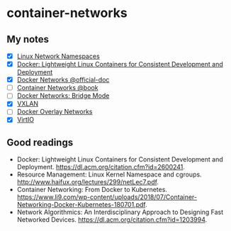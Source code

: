 # container-networks

## My notes

- [x] [Linux Network Namespaces](linux-netns.md)
- [x] [Docker: Lightweight Linux Containers for Consistent Development and Deployment](docker-intro.md)
- [x] [Docker Networks @official-doc](docker-networks.md)
- [ ] [Container Networks @book](container-networks.md)
- [ ] [Docker Networks: Bridge Mode](docker-bridge.md)
- [x] [VXLAN](vxlan.md)
- [ ] [Docker Overlay Networks](docker-overlay-networks.md)
- [x] [VirtIO](virtio.md)

## Good readings

- Docker: Lightweight Linux Containers for Consistent Development and Deployment. https://dl.acm.org/citation.cfm?id=2600241.
- Resource Management: Linux Kernel Namespace and cgroups. http://www.haifux.org/lectures/299/netLec7.pdf.
- Container Networking: From Docker to Kubernetes. https://www.li9.com/wp-content/uploads/2018/07/Container-Networking-Docker-Kubernetes-180701.pdf.
- Network Algorithmics: An Interdisciplinary Approach to Designing Fast Networked Devices. https://dl.acm.org/citation.cfm?id=1203994.